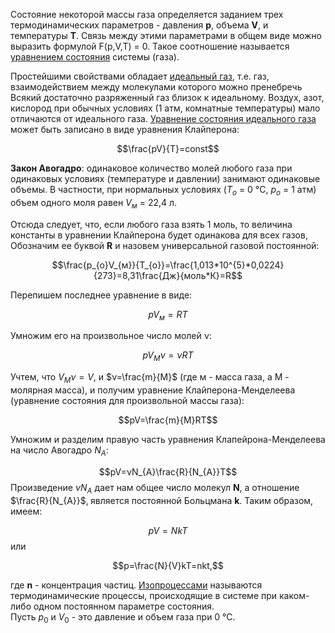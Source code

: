 Состояние некоторой массы газа определяется заданием трех термодинамических параметров - давления **р**, объема **V**, и температуры **Т**. Связь между этими параметрами в общем виде можно выразить формулой F(p,V,T) = 0. Такое соотношение называется <u>уравнением состояния</u> системы (газа).  
  
Простейшими свойствами обладает <u>идеальный газ</u>, т.е. газ, взаимодействием между молекулами которого можно пренебречь Всякий достаточно разряженный газ близок к идеальному. Воздух, азот, кислород при обычных условиях (1 атм, комнатные температуры) мало отличаются от идеального газа. <u>Уравнение состояния идеального газа</u> может быть записано в виде уравнения Клайперона:

$$\frac{pV}{T}=const$$
  
**Закон Авогадро**: одинаковое количество молей любого газа при одинаковых условиях (температуре и давлении) занимают одинаковые объемы. В частности, при нормальных условиях ($Т_{o}$ = 0 °С, $р_{o}$ = 1 атм) объем одного моля равен $V_{м}$ = 22,4 л.  
  
Отсюда следует, что, если любого газа взять 1 моль, то величина константы в уравнении Клайперона будет одинакова для всех газов, Обозначим ее буквой **R** и назовем универсальной газовой постоянной:  

$$\frac{p_{o}V_{м}}{T_{o}}=\frac{1,013*10^{5}*0,0224}{273}=8,31\frac{Дж}{моль*К}=R$$

Перепишем последнее уравнение в виде: 

$$pV_{м}=RT$$
  
Умножим его на произвольное число молей ν:

$$pV_{М}ν=νRT$$

Учтем, что $V_{М}ν=V$, и $ν=\frac{m}{M}$ (где м - масса газа, а М - молярная масса), и получим уравнение Клайперона-Менделеева (уравнение состояния для произвольной массы газа): 

$$pV=\frac{m}{M}RT$$

Умножим и разделим правую часть уравнения Клапейрона-Менделеева на число Авогадро $N_{A}$: 

$$pV=νN_{A}\frac{R}{N_{A}}T$$ 
Произведение $νN_{A}$ дает нам общее число молекул **N**, а отношение $\frac{R}{N_{A}}$‚ является постоянной Больцмана **k**. Таким образом, имеем: 

$$pV=NkT$$
или  

$$p=\frac{N}{V}kT=nkt,$$

где **n** - концентрация частиц.
<u>Изопроцессами</u> называются термодинамические процессы, происходящие в системе при каком-либо одном постоянном параметре состояния.  
Пусть $p_{0}$ и $V_{0}$ - это давление и объем газа при 0 °С.
